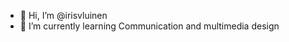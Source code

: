 - 👋 Hi, I’m @irisvluinen
- 🌱 I’m currently learning Communication and multimedia design

<!---
irisvluinen/irisvluinen is a ✨ special ✨ repository because its `README.md` (this file) appears on your GitHub profile.
You can click the Preview link to take a look at your changes.
--->
